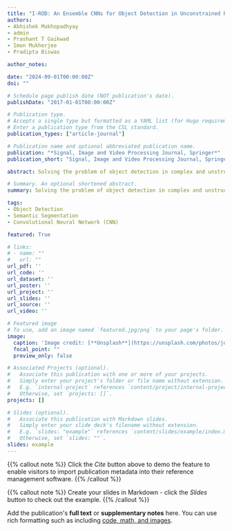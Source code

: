 ```yaml
---
title: "I-ROD: An Ensemble CNNs for Object Detection in Unconstrained Road Scenarios"
authors:
- Abhishek Mukhopadhyay
- admin
- Prashant T Gaikwad
- Imon Mukherjee
- Pradipta Biswas

author_notes:

date: "2024-09-01T00:00:00Z"
doi: ""

# Schedule page publish date (NOT publication's date).
publishDate: "2017-01-01T00:00:00Z"

# Publication type.
# Accepts a single type but formatted as a YAML list (for Hugo requirements).
# Enter a publication type from the CSL standard.
publication_types: ["article-journal"]

# Publication name and optional abbreviated publication name.
publication: "*Signal, Image and Video Processing Journal, Springer*"
publication_short: "Signal, Image and Video Processing Journal, Springer; (Accepted, November 2024)"

abstract: Solving the problem of object detection in complex and unstructured environments is crucial for enhancing the safety and efficiency of autonomous system. This paper introduces a semantic segmentation model capable of accurate object detection in complex backgrounds by integrating multiple Convolutional Neural Networks (CNNs). The system incorporates two distinct types of segmentation models, an encoder-decoder architecture for acquiring abstract feature representations and a dilated convolutional branch to tackle variations in object sizes. The model employs a dynamic fusion mechanism based on confidence scores from each branch, allowing it to adapt to varying and dynamic situations. The model is evaluated on the Indian Driving Dataset (IDD), featuring unstructured road environments, and the Cityscape dataset. Comparative pixel-wise analysis shows the proposed model outperforming four other state-of-the-art segmentation models by 12.91% on the IDD and by 19.7% over the second-best model on the Cityscape dataset in terms of F1 score. Furthermore, an extensive ablation study validates the efficacy of the ensemble approach and underscores the effectiveness of categorical cross-entropy as the chosen loss function.

# Summary. An optional shortened abstract.
summary: Solving the problem of object detection in complex and unstructured environments is crucial for enhancing the safety and efficiency of autonomous system. This paper introduces a semantic segmentation model capable of accurate object detection in complex backgrounds by integrating multiple Convolutional Neural Networks (CNNs). The system incorporates two distinct types of segmentation models, an encoder-decoder architecture for acquiring abstract feature representations and a dilated convolutional branch to tackle variations in object sizes. The model employs a dynamic fusion mechanism based on confidence scores from each branch, allowing it to adapt to varying and dynamic situations.

tags:
- Object Detection
- Semantic Segmentation
- Convolutional Neural Network (CNN)

featured: True

# links:
# - name: ""
#   url: ""
url_pdf: ''
url_code: ''
url_dataset: ''
url_poster: ''
url_project: ''
url_slides: ''
url_source: ''
url_video: ''

# Featured image
# To use, add an image named `featured.jpg/png` to your page's folder. 
image:
  caption: 'Image credit: [**Unsplash**](https://unsplash.com/photos/jdD8gXaTZsc)'
  focal_point: ""
  preview_only: false

# Associated Projects (optional).
#   Associate this publication with one or more of your projects.
#   Simply enter your project's folder or file name without extension.
#   E.g. `internal-project` references `content/project/internal-project/index.md`.
#   Otherwise, set `projects: []`.
projects: []

# Slides (optional).
#   Associate this publication with Markdown slides.
#   Simply enter your slide deck's filename without extension.
#   E.g. `slides: "example"` references `content/slides/example/index.md`.
#   Otherwise, set `slides: ""`.
slides: example
---
```


{{% callout note %}}
Click the *Cite* button above to demo the feature to enable visitors to import publication metadata into their reference management software.
{{% /callout %}}

{{% callout note %}}
Create your slides in Markdown - click the *Slides* button to check out the example.
{{% /callout %}}

Add the publication's **full text** or **supplementary notes** here. You can use rich formatting such as including [code, math, and images](https://docs.hugoblox.com/content/writing-markdown-latex/).
